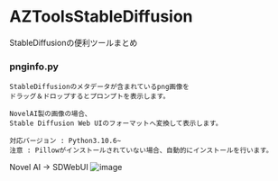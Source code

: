 # AZToolsStableDiffusion

StableDiffusionの便利ツールまとめ


### pnginfo.py

```
StableDiffusionのメタデータが含まれているpng画像を
ドラッグ＆ドロップするとプロンプトを表示します。

NovelAI製の画像の場合、
Stable Diffusion Web UIのフォーマットへ変換して表示します。

対応バージョン : Python3.10.6~
注意 : Pillowがインストールされていない場合、自動的にインストールを行います。
```
Novel AI → SDWebUI
![image](https://user-images.githubusercontent.com/56951093/197378464-2bafeb82-3bd4-450f-a307-e725cb69081a.png)
